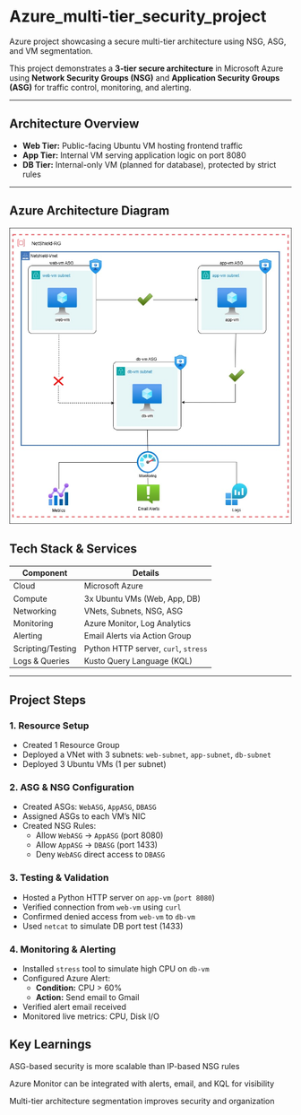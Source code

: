 # Azure_multi-tier_security_project
Azure project showcasing a secure multi-tier architecture using NSG, ASG, and VM segmentation.

This project demonstrates a **3-tier secure architecture** in Microsoft Azure using **Network Security Groups (NSG)** and **Application Security Groups (ASG)** for traffic control, monitoring, and alerting.

---

## Architecture Overview


- **Web Tier:** Public-facing Ubuntu VM hosting frontend traffic
- **App Tier:** Internal VM serving application logic on port 8080
- **DB Tier:** Internal-only VM (planned for database), protected by strict rules

---
## Azure Architecture Diagram

![Azure Architecture](architecture/Azure-architecture.png)


## Tech Stack & Services

| Component            | Details                      |
|---------------------|------------------------------|
| Cloud               | Microsoft Azure              |
| Compute             | 3x Ubuntu VMs (Web, App, DB) |
| Networking          | VNets, Subnets, NSG, ASG     |
| Monitoring          | Azure Monitor, Log Analytics |
| Alerting            | Email Alerts via Action Group|
| Scripting/Testing   | Python HTTP server, `curl`, `stress`|
| Logs & Queries      | Kusto Query Language (KQL)   |

---

## Project Steps

### 1. Resource Setup
- Created 1 Resource Group
- Deployed a VNet with 3 subnets: `web-subnet`, `app-subnet`, `db-subnet`
- Deployed 3 Ubuntu VMs (1 per subnet)

### 2. ASG & NSG Configuration
- Created ASGs: `WebASG`, `AppASG`, `DBASG`
- Assigned ASGs to each VM’s NIC
- Created NSG Rules:
  - Allow `WebASG` → `AppASG` (port 8080)
  - Allow `AppASG` → `DBASG` (port 1433)
  - Deny `WebASG` direct access to `DBASG`

### 3. Testing & Validation
- Hosted a Python HTTP server on `app-vm` (`port 8080`)
- Verified connection from `web-vm` using `curl`
- Confirmed denied access from `web-vm` to `db-vm`
- Used `netcat` to simulate DB port test (1433)

### 4. Monitoring & Alerting
- Installed `stress` tool to simulate high CPU on `db-vm`
- Configured Azure Alert:
  - **Condition:** CPU > 60%
  - **Action:** Send email to Gmail
- Verified alert email received
- Monitored live metrics: CPU, Disk I/O



## Key Learnings
ASG-based security is more scalable than IP-based NSG rules

Azure Monitor can be integrated with alerts, email, and KQL for visibility

Multi-tier architecture segmentation improves security and organization

